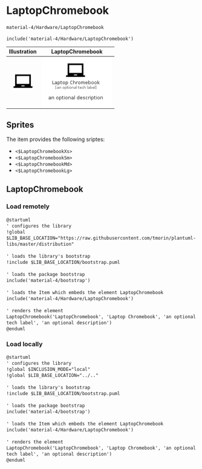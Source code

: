 # LaptopChromebook


```text
material-4/Hardware/LaptopChromebook
```

```text
include('material-4/Hardware/LaptopChromebook')
```



| Illustration | LaptopChromebook |
| :---: | :---: |
| ![illustration for Illustration](../../material-4/Hardware/LaptopChromebook.png) | ![illustration for LaptopChromebook](../../material-4/Hardware/LaptopChromebook.Local.png) |



## Sprites
The item provides the following sriptes:

- `<$LaptopChromebookXs>`
- `<$LaptopChromebookSm>`
- `<$LaptopChromebookMd>`
- `<$LaptopChromebookLg>`





## LaptopChromebook

### Load remotely
```plantuml
@startuml
' configures the library
!global $LIB_BASE_LOCATION="https://raw.githubusercontent.com/tmorin/plantuml-libs/master/distribution"

' loads the library's bootstrap
!include $LIB_BASE_LOCATION/bootstrap.puml

' loads the package bootstrap
include('material-4/bootstrap')

' loads the Item which embeds the element LaptopChromebook
include('material-4/Hardware/LaptopChromebook')

' renders the element
LaptopChromebook('LaptopChromebook', 'Laptop Chromebook', 'an optional tech label', 'an optional description')
@enduml
```

### Load locally
```plantuml
@startuml
' configures the library
!global $INCLUSION_MODE="local"
!global $LIB_BASE_LOCATION="../.."

' loads the library's bootstrap
!include $LIB_BASE_LOCATION/bootstrap.puml

' loads the package bootstrap
include('material-4/bootstrap')

' loads the Item which embeds the element LaptopChromebook
include('material-4/Hardware/LaptopChromebook')

' renders the element
LaptopChromebook('LaptopChromebook', 'Laptop Chromebook', 'an optional tech label', 'an optional description')
@enduml
```

